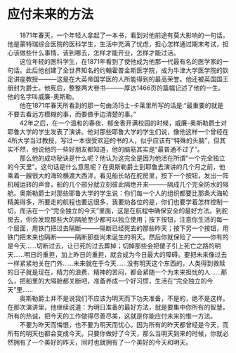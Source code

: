 # 应付未来的方法

　　1871年春天，一个年轻人拿起了一本书，看到对他前途有莫大影响的一句话。他是蒙特瑞综合医院的医科学生，生活中充满了忧虑，担心怎样通过期末考试，担心该做些什么事情，该到哪去，怎样才能开业，怎样才能过活。  
　　这位年轻的医科学生，在1871年看到了使他成为他那一代最有名的医学家的一句话。此后他创建了全世界知名的约翰霍普金斯医学院，成为牛津大学医学院的钦定讲座教授———这是在大英帝国学医的人所能得到的最高荣誉。他还被英国国王册封为爵士。他死后，整整两大卷书———厚达1466页的篇幅记述了他的一生。他的名字叫威廉-奥斯勒。  
　　他在1871年春天所看到的那一句由汤玛士-卡莱里所写的话是:“最重要的就是不要去看远方模糊的事，而要做手边清楚的事。”  
　　42年之后，在一个温和的春夜，郁金香开满校园的时候，威廉-奥斯勒爵士对耶鲁大学的学生发表了演讲。他对那些耶鲁大学的学生们说，像他这样一个曾经在4所大学当过教授，写过一本很受欢迎的书的人，似乎应该有“特殊的头脑”，但其实不然，他说他的一些好朋友都知道，他的脑筋其实是“最普通不过了”。  
　　那么他的成功秘诀是什么呢？他认为这完全是因为他活在所谓“一个完全独立的今天里”。这句话是什么意思呢？在奥斯勒爵士到耶鲁去演讲的几个月之前，他乘着一艘很大的海轮横渡大西洋，看见船长站在舵房里，按下一个按钮，发出一阵机械运转的声音，船的几个部分就立刻彼此隔绝开来———隔成几个完全防水的隔舱。奥斯勒爵士对那些耶鲁大学的学生说：你们每一个人的组织都要比那条大海轮精美得多，所要走的航程也要远很多，我要劝各位的是，你们也要学着怎样控制一切，而活在一个“完全独立的今天”里面，这是在航程中确保安全的最好方法。到舵房去，你会发现那些大的隔舱至少都可以独立使用；按下按钮，注意你生活的每一个层面，用铁门把过去隔断———隔断已经死去的那些昨天；按下另一个按钮，用铁门把未来也隔断———隔断那些尚未诞生的明天。然后你就保险了———你有的是今天……切断过去，让已死的过去葬掉；切掉那些会把傻子引上死亡之路的明天……明日的重担，加上昨日的重担，就会成为今日最大的障碍。要把未来像过去一样紧紧地关在门外……未来就在于今天……没有明天这个东西的，人类得到救赎的日子就是现在，精力的浪费、精神的苦闷，都会紧随一个为未来担忧的人……那么，把船里的大隔舱都关断吧，准备养成一个好习惯，生活在“完全独立的今天”里……  
　　奥斯勒爵士并不是说我们不应该为明天而下功夫准备，不是的，绝不是这样。在那次演讲里，他继续说道：为明日准备的最好方法，就是要集中你所有的智慧，所有的热诚，把今天的工作做得尽善尽美，这就是你能应付未来的惟一方法。  
　　不要为昨天而悔恨，也不要为明天而忧心。因为所有的昨天都曾经是今天，而所有的明天也都会变成今天。只要你做好了今天，那么当明天到来的时候，你就必然拥有了一个美好的昨天，同时也就拥有了一个美好的今天和明天。
  